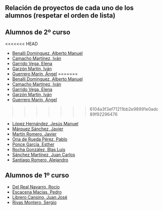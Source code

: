 ## Relación de proyectos de cada uno de los alumnos (respetar el orden de lista)

## Alumnos de 2º curso
<<<<<<< HEAD
- [Benalli Domínguez, Alberto Manuel]()
- [Camacho Martínez, Iván]()
- [Garrido Vega, Elena]()
- [Garzón Martín, Iván]()
- [Guerrero Marín, Ángel](https://github.com/wondo1996/plantilla_proyecto_iesalixar)
=======
- [Benalli Domínguez, Alberto Manuel](https://github.com/amanuelbenallid/Proyectofinal)
- [Camacho Martínez, Iván](https://github.com/icamachom/plantilla_proyecto_icamachom)
- [Garrido Vega, Elena](https://github.com/egarridov/plantilla_proyecto_egarridov)
- [Garzón Martín, Iván](https://github.com/igarzonm/plantilla_proyecto_iesalixar)
- [Guerrero Marín, Ángel](https://github.com/wondo1996/plantilla_proyecto_iesalixar)
>>>>>>> 6104a3f3ef71211bb2e98991e0adc89f92296476
- [López Hernández, Jesús Manuel](https://github.com/jmanuellopezh/plantilla_proyecto_iesalixar)
- [Márquez Sánchez, Javier](https://github.com/jmarquezs2/plantilla_proyecto_iesalixar)
- [Martín Romero, Javier](https://github.com/javiermr93/plantilla_proyecto_iesalixar)
- [Oria de Rueda Pérez, Pablo](https://github.com/poriad/plantilla_proyecto_iesalixar)
- [Ponce García, Esther](https://github.com/alumeponceg/plantilla_proyecto_iesalixar)
- [Rocha González, Blas Luis](https://github.com/BLRochaGonzalez/plantilla_proyecto_iesalixar)
- [Sánchez Martínez, Juan Carlos](https://github.com/JCarlosSanchezMartinez)
- [Santiago Romero, Alejandro](https://github.com/AlejandroSantiagoRomero/plantilla_proyecto_iesalixar.git)
## Alumnos de 1º curso
- [Del Real Navarro, Rocío](https://github.com/rociornav/plantilla_proyecto_iesalixar)
- [Escacena Macías, Pedro](https://github.com/PedroEscacena/2-DAW.git)
- [Librero Cansino, Juan José](https://github.com/juanjolibrero98/plantilla_proyecto_iesalixar.git)
- [Rivas Montero, Sergio](https://github.com/SergioRivasM/plantilla_proyecto_iesalixar.git)
